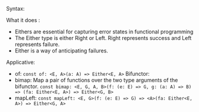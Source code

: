 Syntax:

What it does :

- Eithers are essential for capturing error states in functional programming
- The Either type is either Right or Left. Right represents success and Left represents failure.
- Either is a way of anticipating failures.

Applicative:

- of:
  `const of: <E, A>(a: A) => Either<E, A>`
  Bifunctor:
- bimap: Map a pair of functions over the two type arguments of the bifunctor.
  `const bimap: <E, G, A, B>(f: (e: E) => G, g: (a: A) => B) => (fa: Either<E, A>) => Either<G, B>`
- mapLeft:
  `const mapLeft: <E, G>(f: (e: E) => G) => <A>(fa: Either<E, A>) => Either<G, A>`
